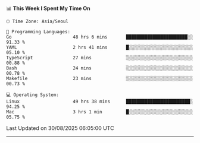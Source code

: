 <!---
[![JS's LinkedIn](https://img.shields.io/badge/LinkedIn-blue?style=for-the-badge&logo=linkedin)](https://www.linkedin.com/in/jaeseung-lee-5a2a32139/) 
[![JS's Notion](https://img.shields.io/badge/Notion-black?style=for-the-badge&logo=notion)](https://bit.ly/ljswiki1) <br><br>
-->
<!-- ![JS's GitHub stats](https://github-readme-stats-lemon-five.vercel.app/api?username=tkxkd0159&hide=contribs,prs,stars,issues&show_icons=true&theme=react&include_all_commits=true)   -->
<!-- ![Top Langs](https://github-readme-stats-lemon-five.vercel.app/api/top-langs/?username=tkxkd0159&layout=compact&hide=jupyter%20notebook,scss,html,css&langs_count=10)  -->


<!--START_SECTION:waka-->
📊 **This Week I Spent My Time On** 

```text
🕑︎ Time Zone: Asia/Seoul

💬 Programming Languages: 
Go                       48 hrs 6 mins       ███████████████████████░░   91.33 % 
YAML                     2 hrs 41 mins       █░░░░░░░░░░░░░░░░░░░░░░░░   05.10 % 
TypeScript               27 mins             ░░░░░░░░░░░░░░░░░░░░░░░░░   00.88 % 
Bash                     24 mins             ░░░░░░░░░░░░░░░░░░░░░░░░░   00.78 % 
Makefile                 23 mins             ░░░░░░░░░░░░░░░░░░░░░░░░░   00.73 % 

💻 Operating System: 
Linux                    49 hrs 38 mins      ████████████████████████░   94.25 % 
Mac                      3 hrs 1 min         █░░░░░░░░░░░░░░░░░░░░░░░░   05.75 % 
```


 Last Updated on 30/08/2025 06:05:00 UTC
<!--END_SECTION:waka-->

---
<!---
<a href="https://github.com/tkxkd0159/books">
  <img align="center" src="https://github-readme-stats-lemon-five.vercel.app/api/pin/?username=tkxkd0159&repo=books&theme=react" />
</a>
-->

<!---
- 🔭 I’m currently working on ...
- 🌱 I’m currently learning blockchain and distributed network
- 👯 I’m looking to collaborate on ...
- 🤔 I’m looking for help with ...
- 💬 Ask me about ...
- 📫 How to reach me: ...
- 😄 Pronouns: ...
- ⚡ Fun fact: ...
-->
